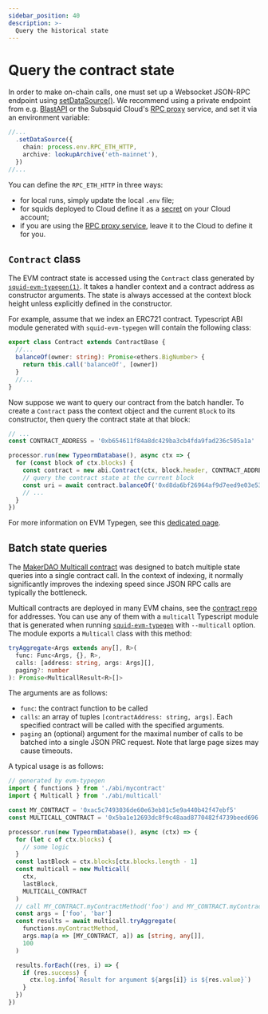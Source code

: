 ```yaml
---
sidebar_position: 40
description: >-
  Query the historical state
---
```


# Query the contract state

In order to make on-chain calls, one must set up a Websocket JSON-RPC endpoint using [setDataSource()](/evm-indexing/configuration/initialization). We recommend using a private endpoint from e.g. [BlastAPI](https://blastapi.io/) or the Subsquid Cloud's [RPC proxy](/deploy-squid/rpc-proxy) service, and set it via an environment variable:

```ts
//... 
  .setDataSource({
    chain: process.env.RPC_ETH_HTTP,
    archive: lookupArchive('eth-mainnet'),
  })
//...
```
You can define the `RPC_ETH_HTTP` in three ways:
 - for local runs, simply update the local `.env` file;
 - for squids deployed to Cloud define it as a [secret](/deploy-squid/env-variables) on your Cloud account;
 - if you are using the [RPC proxy service](/deploy-squid/rpc-proxy), leave it to the Cloud to define it for you.

## `Contract` class

The EVM contract state is accessed using the `Contract` class generated by [`squid-evm-typegen(1)`](/evm-indexing/squid-evm-typegen). It takes a handler context and a contract address as constructor arguments. The state is always accessed at the context block height unless explicitly defined in the constructor.

For example, assume that we index an ERC721 contract. Typescript ABI module generated with `squid-evm-typegen` will contain the following class:

```typescript
export class Contract extends ContractBase {
  //...
  balanceOf(owner: string): Promise<ethers.BigNumber> {
    return this.call('balanceOf', [owner])
  }
  //...
}
```
Now suppose we want to query our contract from the batch handler. To create a `Contract` pass the context object and the current `Block` to its constructor, then query the contract state at that block:
```ts
// ...
const CONTRACT_ADDRESS = '0xb654611f84a8dc429ba3cb4fda9fad236c505a1a'

processor.run(new TypeormDatabase(), async ctx => {
  for (const block of ctx.blocks) { 
    const contract = new abi.Contract(ctx, block.header, CONTRACT_ADDRESS)
    // query the contract state at the current block
    const uri = await contract.balanceOf('0xd8da6bf26964af9d7eed9e03e53415d37aa96045')
    // ...
  }
})
```
For more information on EVM Typegen, see this [dedicated page](/evm-indexing/squid-evm-typegen/#contract-state-calls).

## Batch state queries

The [MakerDAO Multicall contract](https://github.com/makerdao/multicall) was designed to batch multiple state queries into a single contract call. In the context of indexing, it normally significantly improves the indexing speed since JSON RPC calls are typically the bottleneck.

Multicall contracts are deployed in many EVM chains, see the [contract repo](https://github.com/makerdao/multicall) for addresses. You can use any of them with a `multicall` Typescript module that is generated when running [`squid-evm-typegen`](/evm-indexing/squid-evm-typegen) with `--multicall` option. The module exports a `Multicall` class with this method:
```ts
tryAggregate<Args extends any[], R>(
  func: Func<Args, {}, R>,
  calls: [address: string, args: Args][],
  paging?: number
): Promise<MulticallResult<R>[]>
```
The arguments are as follows:
- `func`: the contract function to be called
- `calls`: an array of tuples `[contractAddress: string, args]`. Each specified contract will be called with the specified arguments.
- `paging` an (optional) argument for the maximal number of calls to be batched into a single JSON PRC request. Note that large page sizes may cause timeouts.

A typical usage is as follows:
```ts title=src/main.ts
// generated by evm-typegen
import { functions } from './abi/mycontract'
import { Multicall } from './abi/multicall'

const MY_CONTRACT = '0xac5c7493036de60e63eb81c5e9a440b42f47ebf5'
const MULTICALL_CONTRACT = '0x5ba1e12693dc8f9c48aad8770482f4739beed696'

processor.run(new TypeormDatabase(), async (ctx) => {
  for (let c of ctx.blocks) {
    // some logic
  }
  const lastBlock = ctx.blocks[ctx.blocks.length - 1]
  const multicall = new Multicall(
    ctx,
    lastBlock,
    MULTICALL_CONTRACT
  )
  // call MY_CONTRACT.myContractMethod('foo') and MY_CONTRACT.myContractMethod('bar')
  const args = ['foo', 'bar']
  const results = await multicall.tryAggregate(
    functions.myContractMethod,
    args.map(a => [MY_CONTRACT, a]) as [string, any[]],
    100
  )

  results.forEach((res, i) => {
    if (res.success) {
      ctx.log.info(`Result for argument ${args[i]} is ${res.value}`)
    }
  }) 
})
```
